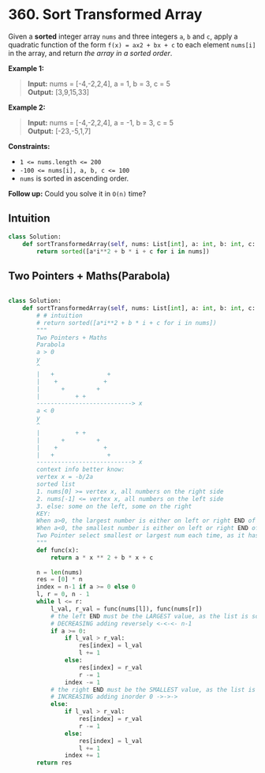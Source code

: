 # 360. Sort Transformed Array


Given a **sorted** integer array `nums` and three integers `a`, `b` and `c`, apply a quadratic function of the form `f(x) = ax2 + bx + c` to each element `nums[i]` in the array, and return *the array in a sorted order*.

 

**Example 1:**

>**Input:** nums = [-4,-2,2,4], a = 1, b = 3, c = 5  
**Output:** [3,9,15,33]  


**Example 2:**

>**Input:** nums = [-4,-2,2,4], a = -1, b = 3, c = 5  
**Output:** [-23,-5,1,7]  
 

**Constraints:**

* `1 <= nums.length <= 200`
* `-100 <= nums[i], a, b, c <= 100`
* `nums` is sorted in ascending order.
 

**Follow up:** Could you solve it in `O(n)` time?



## Intuition

```python
class Solution:
    def sortTransformedArray(self, nums: List[int], a: int, b: int, c: int) -> List[int]:
        return sorted([a*i**2 + b * i + c for i in nums])
```


## Two Pointers + Maths(Parabola)
```python

class Solution:
    def sortTransformedArray(self, nums: List[int], a: int, b: int, c: int) -> List[int]:
        # # intuition
        # return sorted([a*i**2 + b * i + c for i in nums])
        """
        Two Pointers + Maths
        Parabola
        a > 0
        y
        ^
        |	+               +
        |	 +             +
        |	   +         +
        |		   + +
        ---------------------------> x
        a < 0
        y
        ^
        |	       + +
        |	   +         +  
        |	 +             +
        |	+	            +
        ---------------------------> x
        context info better know:
        vertex x = -b/2a
        sorted list
        1. nums[0] >= vertex x, all numbers on the right side
        2. nums[-1] <= vertex x, all numbers on the left side
        3. else: some on the left, some on the right
        KEY:
        When a>0, the largest number is either on left or right END of nums.
        When a<0, the smallest number is either on left or right END of nums.
        Two Pointer select smallest or largest num each time, as it has to be on one side
        """
        def func(x):
            return a * x ** 2 + b * x + c
        
        n = len(nums)
        res = [0] * n
        index = n-1 if a >= 0 else 0
        l, r = 0, n - 1
        while l <= r:
            l_val, r_val = func(nums[l]), func(nums[r])
            # the left END must be the LARGEST value, as the list is sorted
            # DECREASING adding reversely <-<-<- n-1
            if a >= 0:
                if l_val > r_val:
                    res[index] = l_val
                    l += 1
                else:
                    res[index] = r_val
                    r -= 1
                index -= 1
            # the right END must be the SMALLEST value, as the list is sorted
            # INCREASING adding inorder 0 ->->-> 
            else:
                if l_val > r_val:
                    res[index] = r_val
                    r -= 1
                else:
                    res[index] = l_val
                    l += 1
                index += 1
        return res
```
